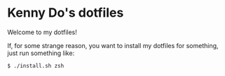 # Kenny Do's dotfiles

Welcome to my dotfiles!

If, for some strange reason, you want to install my dotfiles for something, just run something like:
```
$ ./install.sh zsh
```
